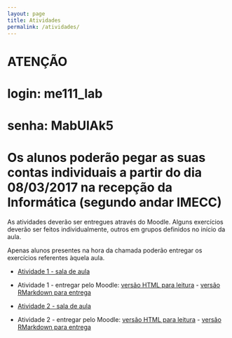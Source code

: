 ```yaml
---
layout: page
title: Atividades
permalink: /atividades/
---
```



# ATENÇÃO

#  login: me111_lab

#   senha: MabUlAk5

# Os alunos poderão pegar as suas contas individuais a partir do dia 08/03/2017 na recepção da Informática (segundo andar IMECC)

As atividades deverão ser entregues através do Moodle. Alguns exercícios deverão ser feitos individualmente, outros em grupos definidos no início da aula. 

Apenas alunos presentes na hora da chamada poderão entregar os exercícios referentes àquela aula.


* [Atividade 1 - sala de aula](atividade01/labintro.pdf)
* Atividade 1 - entregar pelo Moodle: [versão HTML para leitura](atividade01/Ex01.html) - [versão RMarkdown para entrega](atividade01/Ex01.Rmd.zip)

* [Atividade 2 - sala de aula](atividade02/lab2.pdf)
* Atividade 2 - entregar pelo Moodle: [versão HTML para leitura](atividade02/Ex02.html) - [versão RMarkdown para entrega](atividade01/Ex02.Rmd.zip)
